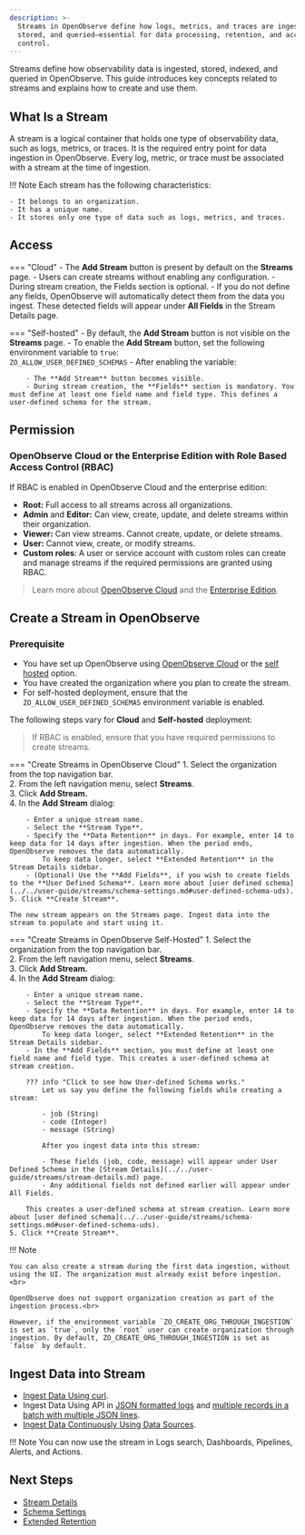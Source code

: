 ```yaml
---
description: >-
  Streams in OpenObserve define how logs, metrics, and traces are ingested,
  stored, and queried—essential for data processing, retention, and access
  control.
---
```

Streams define how observability data is ingested, stored, indexed, and queried in OpenObserve. This guide introduces key concepts related to streams and explains how to create and use them.

## What Is a Stream

A stream is a logical container that holds one type of observability data, such as logs, metrics, or traces. It is the required entry point for data ingestion in OpenObserve. Every log, metric, or trace must be associated with a stream at the time of ingestion.

!!! Note
    Each stream has the following characteristics:
        
    - It belongs to an organization.  
    - It has a unique name.  
    - It stores only one type of data such as logs, metrics, and traces.

## Access

=== "Cloud"
    - The **Add Stream** button is present by default on the **Streams** page.
    - Users can create streams without enabling any configuration.
    - During stream creation, the Fields section is optional.
    - If you do not define any fields, OpenObserve will automatically detect them from the data you ingest. These detected fields will appear under **All Fields** in the Stream Details page.

=== "Self-hosted"
    - By default, the **Add Stream** button is not visible on the **Streams** page.
    - To enable the **Add Stream** button, set the following environment variable to `true`: <br>
        `ZO_ALLOW_USER_DEFINED_SCHEMAS`
    - After enabling the variable:

        - The **Add Stream** button becomes visible.
        - During stream creation, the **Fields** section is mandatory. You must define at least one field name and field type. This defines a user-defined schema for the stream.

## Permission

### OpenObserve Cloud or the Enterprise Edition with Role Based Access Control (RBAC)

If RBAC is enabled in OpenObserve Cloud and the enterprise edition:

- **Root:** Full access to all streams across all organizations.  
- **Admin** and **Editor:** Can view, create, update, and delete streams within their organization.  
- **Viewer:** Can view streams. Cannot create, update, or delete streams.  
- **User:** Cannot view, create, or modify streams.  
- **Custom roles**: A user or service account with custom roles can create and manage streams if the required permissions are granted using RBAC.
> Learn more about [OpenObserve Cloud](https://cloud.openobserve.ai/) and the [Enterprise Edition](https://openobserve.ai/docs/openobserve-enterprise-edition-installation-guide/). 

## Create a Stream in OpenObserve

### Prerequisite

- You have set up OpenObserve using [OpenObserve Cloud](https://cloud.openobserve.ai/) or the [self hosted](https://openobserve.ai/docs/quickstart/) option.   
- You have created the organization where you plan to create the stream.
- For self-hosted deployment, ensure that the `ZO_ALLOW_USER_DEFINED_SCHEMAS` environment variable is enabled. 

The following steps vary for **Cloud** and **Self-hosted** deployment: 
> If RBAC is enabled, ensure that you have required permissions to create streams.  

=== "Create Streams in OpenObserve Cloud"
    1. Select the organization from the top navigation bar.   
    2. From the left navigation menu, select **Streams**.  
    3. Click **Add Stream.**   
    4. In the **Add Stream** dialog: 

        - Enter a unique stream name.   
        - Select the **Stream Type**.  
        - Specify the **Data Retention** in days. For example, enter 14 to keep data for 14 days after ingestion. When the period ends, OpenObserve removes the data automatically.  
            To keep data longer, select **Extended Retention** in the Stream Details sidebar.  
        - (Optional) Use the **Add Fields**, if you wish to create fields to the **User Defined Schema**. Learn more about [user defined schema](../../user-guide/streams/schema-settings.md#user-defined-schema-uds).    
    5. Click **Create Stream**.

    The new stream appears on the Streams page. Ingest data into the stream to populate and start using it.


=== "Create Streams in OpenObserve Self-Hosted"
    1. Select the organization from the top navigation bar.   
    2. From the left navigation menu, select **Streams**.  
    3. Click **Add Stream.**   
    4. In the **Add Stream** dialog: 

        - Enter a unique stream name.   
        - Select the **Stream Type**.  
        - Specify the **Data Retention** in days. For example, enter 14 to keep data for 14 days after ingestion. When the period ends, OpenObserve removes the data automatically.  
            To keep data longer, select **Extended Retention** in the Stream Details sidebar.  
        - In the **Add Fields** section, you must define at least one field name and field type. This creates a user-defined schema at stream creation.
    
        ??? info "Click to see how User-defined Schema works."
            Let us say you define the following fields while creating a stream:

            - job (String)
            - code (Integer)
            - message (String)

            After you ingest data into this stream:
            
            - These fields (job, code, message) will appear under User Defined Schema in the [Stream Details](../../user-guide/streams/stream-details.md) page.
            - Any additional fields not defined earlier will appear under All Fields.
        
        This creates a user-defined schema at stream creation. Learn more about [user defined schema](../../user-guide/streams/schema-settings.md#user-defined-schema-uds).    
    5. Click **Create Stream**.

!!! Note

    You can also create a stream during the first data ingestion, without using the UI. The organization must already exist before ingestion. <br>

    OpenObserve does not support organization creation as part of the ingestion process.<br>
    
    However, if the environment variable `ZO_CREATE_ORG_THROUGH_INGESTION` is set as `true`, only the `root` user can create organization through ingestion. By default, ZO_CREATE_ORG_THROUGH_INGESTION is set as `false` by default.

## Ingest Data into Stream

- [Ingest Data Using curl](https://openobserve.ai/docs/quickstart/#load-sample-data). 
- Ingest Data Using API in [JSON formatted logs](https://openobserve.ai/docs/api/ingestion/logs/json/) and [multiple records in a batch with multiple JSON lines](https://openobserve.ai/docs/api/ingestion/logs/multi/). 
- [Ingest Data Continuously Using Data Sources](../../ingestion/index.md). 

!!! Note
    You can now use the stream in Logs search, Dashboards, Pipelines, Alerts, and Actions.

## Next Steps
- [Stream Details](stream-details.md)
- [Schema Settings](schema-settings.md)
- [Extended Retention](extended-retention.md)

